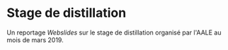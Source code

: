 # Stage de distillation
Un reportage *Webslides* sur le stage de distillation organisé par l'AALE au mois de mars 2019.